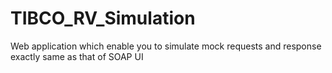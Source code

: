 # TIBCO_RV_Simulation
Web application which enable you to simulate mock requests and response exactly same as that of  SOAP UI
